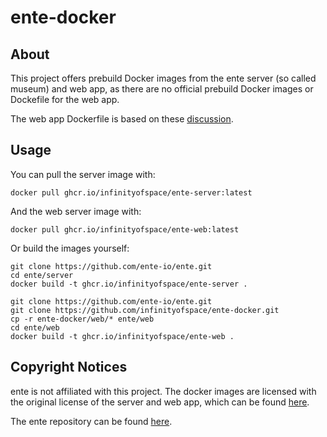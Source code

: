 # ente-docker

## About

This project offers prebuild Docker images from the ente server (so called museum) and web app, as there are no official prebuild Docker images
or Dockefile for the web app.

The web app Dockerfile is based on these [discussion](https://github.com/ente-io/ente/discussions/1183).

## Usage

You can pull the server image with:

```commandline
docker pull ghcr.io/infinityofspace/ente-server:latest
```

And the web server image with:

```commandline
docker pull ghcr.io/infinityofspace/ente-web:latest
```

Or build the images yourself:

```commandline
git clone https://github.com/ente-io/ente.git
cd ente/server
docker build -t ghcr.io/infinityofspace/ente-server .
```

```commandline
git clone https://github.com/ente-io/ente.git
git clone https://github.com/infinityofspace/ente-docker.git
cp -r ente-docker/web/* ente/web
cd ente/web
docker build -t ghcr.io/infinityofspace/ente-web .
```

## Copyright Notices

ente is not affiliated with this project. The docker images are licensed with the original license of the server and web app,
which can be found [here](https://github.com/ente-io/ente/blob/main/LICENSE).

The ente repository can be found [here](https://github.com/ente-io/ente).
